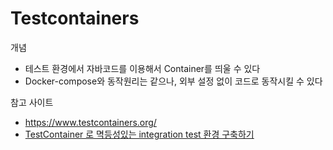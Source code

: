 # Testcontainers
개념
- 테스트 환경에서 자바코드를 이용해서 Container를 띄울 수 있다
- Docker-compose와 동작원리는 같으나, 외부 설정 없이 코드로 동작시킬 수 있다

참고 사이트
- https://www.testcontainers.org/
- [TestContainer 로 멱등성있는 integration test 환경 구축하기](https://medium.com/riiid-teamblog-kr/testcontainer-%EB%A1%9C-%EB%A9%B1%EB%93%B1%EC%84%B1%EC%9E%88%EB%8A%94-integration-test-%ED%99%98%EA%B2%BD-%EA%B5%AC%EC%B6%95%ED%95%98%EA%B8%B0-4a6287551a31)
